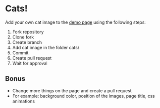 # Cats!

Add your own cat image to the [demo page](https://cats-hyf.netlify.app/) using the following steps:

1. Fork repository
2. Clone fork
3. Create branch
4. Add cat image in the folder cats/
5. Commit
6. Create pull request
7. Wait for approval

## Bonus

- Change more things on the page and create a pull request
- For example: background color, position of the images, page title, css animations
